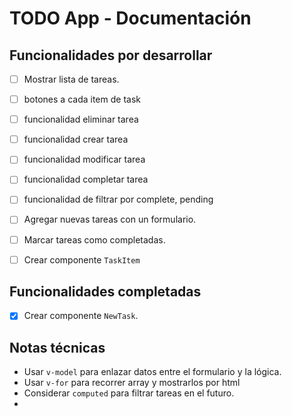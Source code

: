 # TODO App - Documentación

## Funcionalidades por desarrollar
- [ ] Mostrar lista de tareas.
- [ ] botones a cada item de task
- [ ] funcionalidad eliminar tarea
- [ ] funcionalidad crear tarea
- [ ] funcionalidad modificar tarea
- [ ] funcionalidad completar tarea
- [ ] funcionalidad de filtrar por complete, pending
- [ ] Agregar nuevas tareas con un formulario.
- [ ] Marcar tareas como completadas.
- [ ] Crear componente `TaskItem`


## Funcionalidades completadas
- [x] Crear componente `NewTask`.


## Notas técnicas
- Usar `v-model` para enlazar datos entre el formulario y la lógica.
- Usar `v-for` para recorrer array y mostrarlos por html
- Considerar `computed` para filtrar tareas en el futuro.
- 